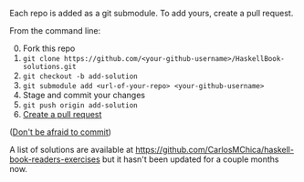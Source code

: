 Each repo is added as a git submodule. To add yours, create a pull request.

From the command line:

  0. Fork this repo
  1. `git clone https://github.com/<your-github-username>/HaskellBook-solutions.git`
  2. `git checkout -b add-solution`
  3. `git submodule add <url-of-your-repo> <your-github-username>`
  4. Stage and commit your changes
  5. `git push origin add-solution`
  6. [Create a pull request](https://help.github.com/articles/creating-a-pull-request/)

([Don't be afraid to commit](http://dont-be-afraid-to-commit.readthedocs.io/en/latest/git/commandlinegit.html))

A list of solutions are available at https://github.com/CarlosMChica/haskell-book-readers-exercises but it hasn't been updated for a couple months now.
